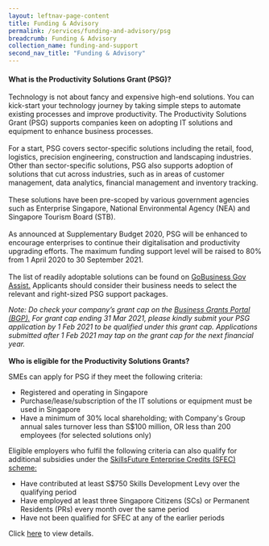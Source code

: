```yaml
---
layout: leftnav-page-content 
title: Funding & Advisory 
permalink: /services/funding-and-advisory/psg
breadcrumb: Funding & Advisory 
collection_name: funding-and-support
second_nav_title: "Funding & Advisory"
---
```


<h4>What is the Productivity Solutions Grant (PSG)?</h4>
<p>Technology is not about fancy and expensive high-end solutions. You can kick-start your technology journey by taking simple steps to automate existing processes 
and improve productivity. The Productivity Solutions Grant (PSG) supports companies keen on adopting IT solutions and equipment to enhance business processes.
<br><br>
For a start, PSG covers sector-specific solutions including the retail, food, logistics, precision engineering, construction and landscaping industries. Other than 
sector-specific solutions, PSG also supports adoption of solutions that cut across industries, such as in areas of customer management, data analytics, financial 
management and inventory tracking.
<br><br>
These solutions have been pre-scoped by various government agencies such as Enterprise Singapore, National Environmental Agency (NEA) and Singapore Tourism Board (STB).
<br><br>
As announced at Supplementary Budget 2020, PSG will be enhanced to encourage enterprises to continue their digitalisation and productivity upgrading efforts. The 
maximum funding support level will be raised to 80% from 1 April 2020 to 30 September 2021.
<br><br>
The list of readily adoptable solutions can be found on 
<a href="https://govassist.gobusiness.gov.sg/productivity-solutions-grant/#supportable-solutions">GoBusiness Gov Assist.</a> Applicants should consider their business needs 
to select the relevant and right-sized PSG support packages.
</p>
<i>Note: Do check your company’s grant cap on the <a href="https://businessgrants.gov.sg/">Business Grants Portal (BGP).</a> For grant cap ending 31 Mar 2021, please kindly submit your PSG application by 1 Feb 2021 
to be qualified under this grant cap. Applications submitted after 1 Feb 2021 may tap on the grant cap for the next financial year.</i>
<br><br>
<b>Who is eligible for the Productivity Solutions Grants?</b>
<p>SMEs can apply for PSG if they meet the following criteria:
<ul>
<li>Registered and operating in Singapore</li>
<li>Purchase/lease/subscription of the IT solutions or equipment must be used in Singapore</li>
<li>Have a minimum of 30% local shareholding; with Company's Group annual sales turnover less than S$100 million, OR less than 200 employees (for selected 
solutions only)</li>
</ul>
Eligible employers who fulfil the following criteria can also qualify for additional subsidies under the 
<a href="https://www.enterprisesg.gov.sg/financial-assistance/grants/for-local-companies/skillsfuture-enterprise-credit">SkillsFuture Enterprise Credits (SFEC) scheme:</a>
<ul>
<li>Have contributed at least S$750 Skills Development Levy over the qualifying period</li>
<li>Have employed at least three Singapore Citizens (SCs) or Permanent Residents (PRs) every month over the same period</li>
<li>Have not been qualified for SFEC at any of the earlier periods</li>
</ul>
</p>

<p>Click <a href="https://www.enterprisesg.gov.sg/financial-assistance/grants/for-local-companies/productivity-solutions-grant">here</a> to view details.</p>
